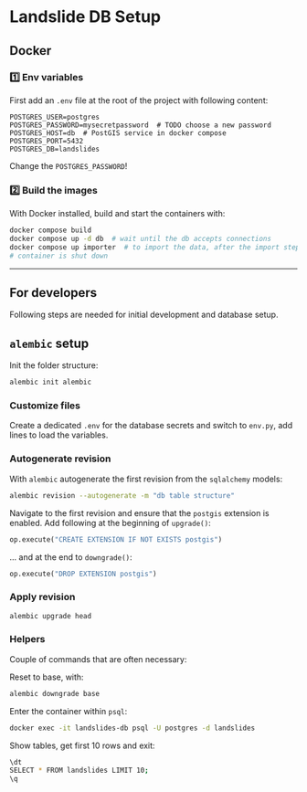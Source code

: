 # Landslide DB Setup

## Docker

### 1️⃣ Env variables

First add an `.env` file at the root of the project with following content:

```env
POSTGRES_USER=postgres
POSTGRES_PASSWORD=mysecretpassword  # TODO choose a new password
POSTGRES_HOST=db  # PostGIS service in docker compose
POSTGRES_PORT=5432
POSTGRES_DB=landslides
```

Change the `POSTGRES_PASSWORD`!

### 2️⃣ Build the images

With Docker installed, build and start the containers with:

```bash
docker compose build
docker compose up -d db  # wait until the db accepts connections
docker compose up importer  # to import the data, after the import step, the
# container is shut down
```

---

## For developers

Following steps are needed for initial development and database setup.

## `alembic` setup

Init the folder structure:

```bash
alembic init alembic
```

### Customize files

Create a dedicated `.env` for the database secrets and switch to `env.py`, 
add lines to load the variables. 

### Autogenerate revision

With `alembic` autogenerate the first revision from the `sqlalchemy` models:

```bash
alembic revision --autogenerate -m "db table structure"
```

Navigate to the first revision and ensure that the `postgis` extension is
enabled. Add following at the beginning of `upgrade()`:

```python
op.execute("CREATE EXTENSION IF NOT EXISTS postgis")
```

... and at the end to `downgrade()`:

```python
op.execute("DROP EXTENSION postgis")
```

### Apply revision

```bash
alembic upgrade head
```

### Helpers

Couple of commands that are often necessary:

Reset to base, with:

```bash
alembic downgrade base
```

Enter the container within `psql`:

```bash
docker exec -it landslides-db psql -U postgres -d landslides
```

Show tables, get first 10 rows and exit:

```bash
\dt
SELECT * FROM landslides LIMIT 10;
\q
```
